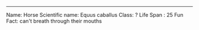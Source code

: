 ---
Name: Horse
Scientific name: Equus caballus
Class: ?
Life Span :  25
Fun Fact: can't breath through their mouths

